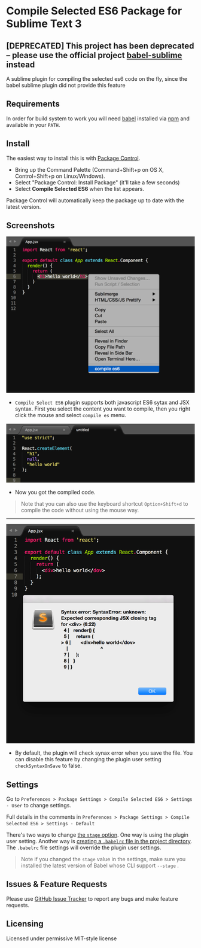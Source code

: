 # Compile Selected ES6 Package for Sublime Text 3

## [DEPRECATED] This project has been deprecated – please use the official project [babel-sublime](https://github.com/babel/babel-sublime) instead

A sublime plugin for compiling the selected es6 code on the fly, since the babel sublime plugin did not provide this feature


## Requirements

In order for build system to work you will need [babel](https://babeljs.io/) installed via [npm](http://nodejs.org/) and available in your `PATH`.

## Install

The easiest way to install this is with [Package Control](https://sublime.wbond.net/).

 * Bring up the Command Palette (Command+Shift+p on OS X, Control+Shift+p on Linux/Windows).
 * Select "Package Control: Install Package" (it'll take a few seconds)
 * Select **Compile Selected ES6** when the list appears.

Package Control will automatically keep the package up to date with the latest version.

## Screenshots

![the-usage-of-plugin](https://raw.githubusercontent.com/xinchaobeta/compile-selected-es6/master/screenshots/usage.png)

* `Compile Select ES6` plugin supports both javascript ES6 sytax and JSX syntax. First you select the content you want to compile, then you right click the mouse and select `compile es` menu.

![the-result-of-compiled-code](https://raw.githubusercontent.com/xinchaobeta/compile-selected-es6/master/screenshots/result.png)

* Now you got the compiled code.

>  Note that you can also use the keyboard shortcut `Option+Shift+d` to compile the code without using the mouse way.


----------


![check-syntax-on-save](https://raw.githubusercontent.com/xinchaobeta/compile-selected-es6/master/screenshots/check-onsave.png)

* By default, the plugin will check synax error when you save the file. You can disable this feature by changing the plugin user setting `checkSyntaxOnSave` to false.



## Settings

Go to `Preferences > Package Settings > Compile Selected ES6 > Settings - User` to change settings.

Full details in the comments in `Preferences > Package Settings > Compile Selected ES6 > Settings - Default`

There's two ways to change [the `stage` option](http://babeljs.io/docs/usage/options/#options). One way is using the
plugin user setting. Another way is [creating a `.babelrc` file in the project directory](https://babeljs.io/docs/usage/babelrc/). The `.babelrc` file settings will override the plugin user settings.

> Note if you changed the `stage` value in the settings, make sure you installed the latest version of Babel whose CLI support  `--stage` . 

## Issues & Feature Requests

Please use [GitHub Issue Tracker](https://github.com/xinchaobeta/compile-selected-es6/issues) to report any bugs and make feature requests.

## Licensing
Licensed under permissive MIT-style license
